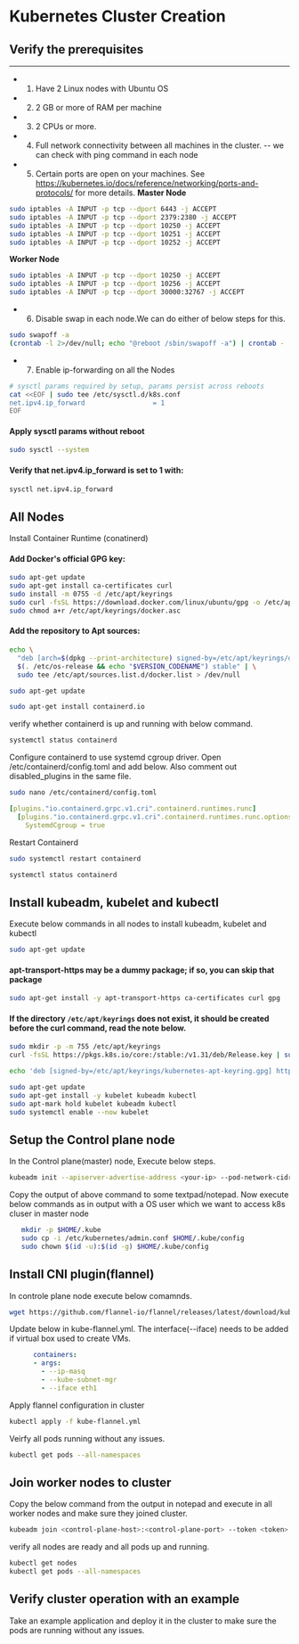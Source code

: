 # Kubernetes Cluster Creation

## Verify the prerequisites
-----------------------------------
- 1. Have 2 Linux nodes with Ubuntu OS
- 2. 2 GB or more of RAM per machine 
- 3. 2 CPUs or more.
- 4. Full network connectivity between all machines in the cluster.
     -- we can check with ping command in each node
- 5. Certain ports are open on your machines. See https://kubernetes.io/docs/reference/networking/ports-and-protocols/ for more details.
**Master Node**
```bash
sudo iptables -A INPUT -p tcp --dport 6443 -j ACCEPT
sudo iptables -A INPUT -p tcp --dport 2379:2380 -j ACCEPT
sudo iptables -A INPUT -p tcp --dport 10250 -j ACCEPT
sudo iptables -A INPUT -p tcp --dport 10251 -j ACCEPT
sudo iptables -A INPUT -p tcp --dport 10252 -j ACCEPT
```

**Worker Node**
```bash
sudo iptables -A INPUT -p tcp --dport 10250 -j ACCEPT
sudo iptables -A INPUT -p tcp --dport 10256 -j ACCEPT
sudo iptables -A INPUT -p tcp --dport 30000:32767 -j ACCEPT
```


- 6. Disable swap in each node.We can do either of below steps for this.
```bash
sudo swapoff -a 
(crontab -l 2>/dev/null; echo "@reboot /sbin/swapoff -a") | crontab - || true
```

- 7. Enable ip-forwarding on all the Nodes
```bash
# sysctl params required by setup, params persist across reboots
cat <<EOF | sudo tee /etc/sysctl.d/k8s.conf
net.ipv4.ip_forward                 = 1
EOF
```

#### Apply sysctl params without reboot
```bash
sudo sysctl --system
```
#### Verify that net.ipv4.ip_forward is set to 1 with:
```bash
sysctl net.ipv4.ip_forward
```

## All Nodes
Install Container Runtime (conatinerd)

#### Add Docker's official GPG key:
```bash
sudo apt-get update
sudo apt-get install ca-certificates curl
sudo install -m 0755 -d /etc/apt/keyrings
sudo curl -fsSL https://download.docker.com/linux/ubuntu/gpg -o /etc/apt/keyrings/docker.asc
sudo chmod a+r /etc/apt/keyrings/docker.asc
```

#### Add the repository to Apt sources:
```bash
echo \
  "deb [arch=$(dpkg --print-architecture) signed-by=/etc/apt/keyrings/docker.asc] https://download.docker.com/linux/ubuntu \
  $(. /etc/os-release && echo "$VERSION_CODENAME") stable" | \
  sudo tee /etc/apt/sources.list.d/docker.list > /dev/null
```
```bash
sudo apt-get update
```
```bash
sudo apt-get install containerd.io
```

verify whether containerd is up and running with below command.
```bash
systemctl status containerd
```

Configure containerd to use systemd cgroup driver.
Open /etc/containerd/config.toml and add below. Also comment out disabled_plugins in the same file.
```bash
sudo nano /etc/containerd/config.toml
```
```yaml
[plugins."io.containerd.grpc.v1.cri".containerd.runtimes.runc]
  [plugins."io.containerd.grpc.v1.cri".containerd.runtimes.runc.options]
    SystemdCgroup = true
```

Restart Containerd
```bash
sudo systemctl restart containerd

systemctl status containerd
```

Install kubeadm, kubelet and kubectl
-------------------------------------------------------------------
Execute below commands in all nodes to install  kubeadm, kubelet and kubectl
```bash
sudo apt-get update
```
#### apt-transport-https may be a dummy package; if so, you can skip that package
```bash
sudo apt-get install -y apt-transport-https ca-certificates curl gpg
```

#### If the directory `/etc/apt/keyrings` does not exist, it should be created before the curl command, read the note below.
```bash
sudo mkdir -p -m 755 /etc/apt/keyrings
curl -fsSL https://pkgs.k8s.io/core:/stable:/v1.31/deb/Release.key | sudo gpg --dearmor -o /etc/apt/keyrings/kubernetes-apt-keyring.gpg
```
```bash
echo 'deb [signed-by=/etc/apt/keyrings/kubernetes-apt-keyring.gpg] https://pkgs.k8s.io/core:/stable:/v1.31/deb/ /' | sudo tee /etc/apt/sources.list.d/kubernetes.list
```
```bash
sudo apt-get update
sudo apt-get install -y kubelet kubeadm kubectl
sudo apt-mark hold kubelet kubeadm kubectl
sudo systemctl enable --now kubelet
```

Setup the Control plane node
-----------------------------------------------------------------------
In the Control plane(master) node, Execute below steps.
```bash
kubeadm init --apiserver-advertise-address <your-ip> --pod-network-cidr 10.244.0.0/16
```

Copy the output of above command to some textpad/notepad.
Now execute below commands as in output with a OS user which we want to access k8s cluser in master node
```bash
   mkdir -p $HOME/.kube
   sudo cp -i /etc/kubernetes/admin.conf $HOME/.kube/config
   sudo chown $(id -u):$(id -g) $HOME/.kube/config
```
Install CNI plugin(flannel)
---------------------------------------------------
In controle plane node execute below comamnds.
```bash
wget https://github.com/flannel-io/flannel/releases/latest/download/kube-flannel.yml
```

Update below in kube-flannel.yml. The interface(--iface) needs to be added if virtual box used to create VMs.
```yaml
      containers:
      - args:
        - --ip-masq
        - --kube-subnet-mgr
		- --iface eth1
```
Apply flannel configuration in cluster

```bash
kubectl apply -f kube-flannel.yml
```

Veirfy all pods running without any issues.

```bash
kubectl get pods --all-namespaces
```  

Join worker nodes to cluster
---------------------------------
Copy the below command from the output in notepad and execute in all worker nodes and make sure they joined cluster.
```bash
kubeadm join <control-plane-host>:<control-plane-port> --token <token> --discovery-token-ca-cert-hash sha256:<hash>
```

verify all nodes are ready and all pods up and running.
```bash
kubectl get nodes
kubectl get pods --all-namespaces
```

Verify cluster operation with an example
------------------------------------------------


Take an example application and deploy it in the cluster to make sure the pods are running without any issues.
